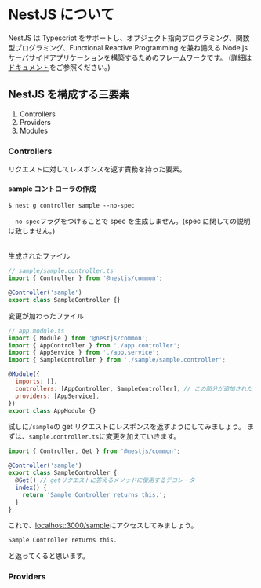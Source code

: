 # NestJS について

NestJS は Typescript をサポートし、オブジェクト指向プログラミング、関数型プログラミング、Functional Reactive Programming を兼ね備える Node.js サーバサイドアプリケーションを構築するためのフレームワークです。
(詳細は[ドキュメント](https://docs.nestjs.com/)をご参照ください。)

## NestJS を構成する三要素

1. Controllers
2. Providers
3. Modules

### Controllers

リクエストに対してレスポンスを返す責務を持った要素。

#### sample コントローラの作成

```
$ nest g controller sample --no-spec
```

`--no-spec`フラグをつけることで spec を生成しません。(spec に関しての説明は致しません。)

<br>
生成されたファイル

```js
// sample/sample.controller.ts
import { Controller } from '@nestjs/common';

@Controller('sample')
export class SampleController {}
```

変更が加わったファイル

```js
// app.module.ts
import { Module } from '@nestjs/common';
import { AppController } from './app.controller';
import { AppService } from './app.service';
import { SampleController } from './sample/sample.controller';

@Module({
  imports: [],
  controllers: [AppController, SampleController], // この部分が追加された
  providers: [AppService],
})
export class AppModule {}
```

試しに`/sample`の get リクエストにレスポンスを返すようにしてみましょう。
まずは、`sample.controller.ts`に変更を加えていきます。

```js
import { Controller, Get } from '@nestjs/common';

@Controller('sample')
export class SampleController {
  @Get() // getリクエストに答えるメソッドに使用するデコレータ
  index() {
    return 'Sample Controller returns this.';
  }
}
```

これで、[localhost:3000/sample](http://localhost:3000/sample)にアクセスしてみましょう。

```
Sample Controller returns this.
```

と返ってくると思います。

### Providers
